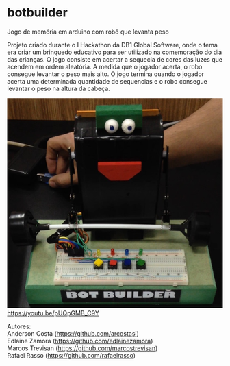 # botbuilder
Jogo de memória em arduino com robô que levanta peso

Projeto criado durante o I Hackathon da DB1 Global Software, onde o tema era criar um brinquedo educativo para ser utilizado na comemoração do dia das crianças.
O jogo consiste em acertar a sequecia de cores das luzes que acendem em ordem aleatória. A medida que o jogador acerta, o robo consegue levantar o peso mais alto. O jogo termina quando o jogador acerta uma determinada quantidade de sequencias e o robo consegue levantar o peso na altura da cabeça.

[![ScreenShot](https://github.com/EdlaineZamora/botbuilder/blob/master/resources/image.jpg?raw=true)](https://youtu.be/pUQpGMB_C9Y)
https://youtu.be/pUQpGMB_C9Y

Autores: <br/>
Anderson Costa (https://github.com/arcostasi) <br/>
Edlaine Zamora (https://github.com/edlainezamora) <br/>
Marcos Trevisan (https://github.com/marcostrevisan) <br/>
Rafael Rasso (https://github.com/rafaelrasso) <br/>

